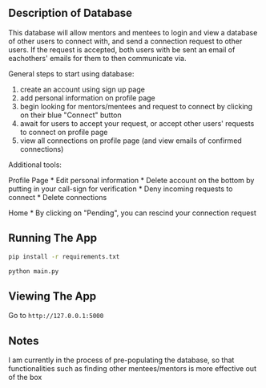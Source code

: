 ## Description of Database
This database will allow mentors and mentees to login and view a database of other users to connect with, and send a connection request to other users. If the request is accepted, both users with be sent an email of eachothers' emails for them to then communicate via.

General steps to start using database:
1) create an account using sign up page
2) add personal information on profile page
3) begin looking for mentors/mentees and request to connect by clicking on their blue "Connect" button
4) await for users to accept your request, or accept other users' requests to connect on profile page
5) view all connections on profile page (and view emails of confirmed connections)

Additional tools:

Profile Page
    * Edit personal information
    * Delete account on the bottom by putting in your call-sign for verification
    * Deny incoming requests to connect
    * Delete connections

Home
    * By clicking on "Pending", you can rescind your connection request

## Running The App

```bash
pip install -r requirements.txt
```

```bash
python main.py
```

## Viewing The App

Go to `http://127.0.0.1:5000`


## Notes

I am currently in the process of pre-populating the database, so that functionalities such as finding other mentees/mentors is more effective out of the box
